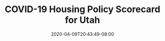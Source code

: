 ---
title: "COVID-19 Housing Policy Scorecard for Utah"
date: 2020-04-09T20:43:49-08:00
layout: single
type: covid-policy-rankings
state_abbrev: ut # use state abbreviation.
state_title: Utah
photoCredit:
hasSubnav: true
fbImage: /images/assets/covid-eviction-policies-social.jpg
twImage: /images/assets/covid-eviction-policies-social.jpg
socialDescription: COVID-19 Housing Policy Scorecard for Utah
description: See how Utah ranks in our nationwide scorecard of housing policies in response to COVID-19.
url: /covid-policy-scorecard/ut
aliases:
    - /covid-policy-scorecard/ut
    - /covid-policy-scorecard/utah
    - /es/covid-policy-scorecard/ut
    - /es/covid-policy-scorecard/utah
---